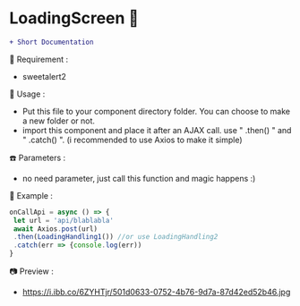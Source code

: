 # LoadingScreen &#x1F34E;

```diff
+ Short Documentation
```

:rice: Requirement :
-  sweetalert2


:eyes: Usage :
- Put this file to your component directory folder. You can choose to make a new folder or not.
- import this component and place it after an AJAX call. use " .then() " and " .catch() ". (i recommended to use Axios to make it simple)


:phone: Parameters :
- no need parameter, just call this function and magic happens :)

:paperclip: Example :
```js
onCallApi = async () => {
 let url = 'api/blablabla'
 await Axios.post(url)
 .then(LoadingHandling1()) //or use LoadingHandling2
 .catch(err => {console.log(err))
}
```

:camera: Preview :
- https://i.ibb.co/6ZYHTjr/501d0633-0752-4b76-9d7a-87d42ed52b46.jpg
